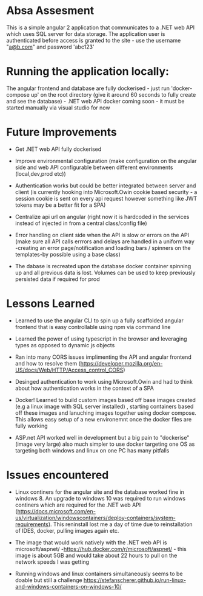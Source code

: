 # Absa Assesment

This is a simple angular 2 application that communicates to a .NET web API which uses SQL server for data storage.
The application user is authenticated before access is granted to the site - use the username "a@b.com" and password 'abc123'

# Running the application locally:

The angular frontend and database are fully dockerised - just run 'docker-compose up' on the root directory (give it around 60 seconds to fully create and see the database) - .NET web API docker coming soon - it must be started manually via visual studio for now


# Future Improvements
- Get .NET web API fully dockerised

- Improve environmental configuration (make configuration on the angular side and web API configurable between different environments (local,dev,prod etc))

- Authentication works but could be better integrated between server and client (is currently hooking into Microsoft.Owin cookie based security - a session cookie is sent on every api request however something like JWT tokens may be a better fit for a SPA)

- Centralize api url on angular (right now it is hardcoded in the services instead of injected in from a central class/config file)

- Error handling on client side when the API is slow or errors on the API (make sure all API calls errrors and delays are handled in a uniform way -creating an error page/notification and loading bars / spinners on the templates-by possible using a base class)

- The dabase is recreated upon the database docker container spinning up and all previous data is lost. Volumes can be used to keep previously persisted data if required for prod

# Lessons Learned

- Learned to use the angular CLI to spin up a fully scaffolded angular frontend that is easy controllable using npm via command line

- Learned the power of using typescript in the browser and leveraging types as opposed to dynamic js objects

- Ran into many CORS issues implimenting the API and angular frontend and how to resolve them (https://developer.mozilla.org/en-US/docs/Web/HTTP/Access_control_CORS)

- Desinged authentication to work using Microsoft.Owin and had to think about how authentication works in the context of a SPA

- Docker! Learned to build custom images based off base images created (e.g a linux image with SQL server installed) , starting containers based off these images and lanuching images together using docker compose. This allows easy setup of a new environemnt once the docker files are fully working

- ASP.net API worked well in development but a big pain to "dockerise" (image very large) also much simpler to use docker targeting one OS as targeting both windows and linux on one PC has many pitfalls

# Issues encountered

- Linux continers for the angular site and the database worked fine in windows 8. An upgrade to windows 10 was required to run windows continers which are required for the .NET web API (https://docs.microsoft.com/en-us/virtualization/windowscontainers/deploy-containers/system-requirements). This reninstall lost me a day of time due to reinstallation of IDES, docker, pulling images again etc.

- The image that would work natively with the .NET web API is microsoft/aspnet/ -https://hub.docker.com/r/microsoft/aspnet/ - this image is about 5GB and would take about 22 hours to pull on the network speeds I was getting

- Running windows and linux containers simultaneously seems to be doable but still a challenge https://stefanscherer.github.io/run-linux-and-windows-containers-on-windows-10/

	
